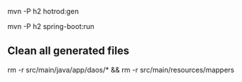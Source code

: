 mvn -P h2 hotrod:gen

mvn -P h2 spring-boot:run

## Clean all generated files

rm -r src/main/java/app/daos/* && rm -r src/main/resources/mappers

